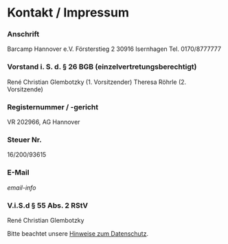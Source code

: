 # Kontakt / Impressum

### Anschrift
Barcamp Hannover e.V.
Försterstieg 2
30916 Isernhagen
Tel. 0170/8777777

### Vorstand i. S. d. § 26 BGB (einzelvertretungsberechtigt)
René Christian Glembotzky (1. Vorsitzender)
Theresa Röhrle (2. Vorsitzende)

### Registernummer / -gericht
VR 202966, AG Hannover

### Steuer Nr. 
16/200/93615

### E-Mail
_email-info_

### V.i.S.d § 55 Abs. 2 RStV
René Christian Glembotzky

Bitte beachtet unsere [Hinweise zum Datenschutz](https://www.barcamphannover.de/ueber-uns/hinweise-zum-datenschutz/).
